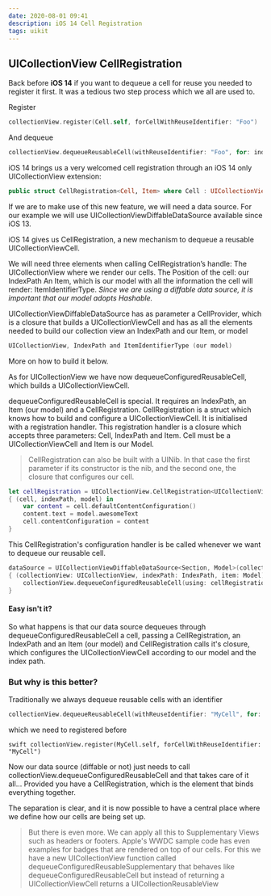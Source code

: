 ```yaml
---
date: 2020-08-01 09:41
description: iOS 14 Cell Registration
tags: uikit
---
```


## UICollectionView CellRegistration

Back before **iOS 14** if you want to dequeue a cell for reuse you needed to register it first. It was a tedious two step process which we all are used to.

Register 
```swift
collectionView.register(Cell.self, forCellWithReuseIdentifier: "Foo")
```

And dequeue
```swift
collectionView.dequeueReusableCell(withReuseIdentifier: "Foo", for: indexPath) as! Cell
```

iOS 14 brings us a very welcomed cell registration through an iOS 14 only UICollectionView extension:

```swift
public struct CellRegistration<Cell, Item> where Cell : UICollectionViewCell
```

If we are to make use of this new feature, we will need a data source. For our example we will use UICollectionViewDiffableDataSource available since iOS 13. 

iOS 14 gives us CellRegistration, a new mechanism to dequeue a reusable UICollectionViewCell.

We will need three elements when calling CellRegistration’s handle: 
    The UICollectionView where we render our cells.
    The Position of the cell: our IndexPath
    An Item, which is our model with all the information the cell will render: ItemIdentifierType. *Since we are using a diffable data source, it is important that our model adopts Hashable.*

UICollectionViewDiffableDataSource has as parameter a CellProvider, which is a closure that builds a UICollectionViewCell and has as all the elements needed to build our collection view an IndexPath and our Item, or model
```swift
UICollectionView, IndexPath and ItemIdentifierType (our model)
```
More on how to build it below.

As for UICollectionView we have now dequeueConfiguredReusableCell, which builds a  UICollectionViewCell. 

dequeueConfiguredReusableCell is special. It requires an IndexPath, an Item (our model) and a CellRegistration. CellRegistration is a struct which knows how to build and configure a UICollectionViewCell. It is initialised with a registration handler. This registration handler is a closure which accepts three parameters: Cell, IndexPath and Item. Cell must be a UICollectionViewCell and Item is our Model. 

> CellRegistration can also be built with a UINib. In that case the first parameter if its constructor is the nib, and the second one, the closure that configures our cell.

```swift
let cellRegistration = UICollectionView.CellRegistration<UICollectionViewListCell, MyAwesomeModel> 
{ (cell, indexPath, model) in
	var content = cell.defaultContentConfiguration()
	content.text = model.awesomeText
	cell.contentConfiguration = content
}
```

This CellRegistration's configuration handler is be called whenever we want to dequeue our reusable cell. 

```swift
dataSource = UICollectionViewDiffableDataSource<Section, Model>(collectionView: collectionView) 
{ (collectionView: UICollectionView, indexPath: IndexPath, item: Model) -> UICollectionViewCell? in
	collectionView.dequeueConfiguredReusableCell(using: cellRegistration, for: indexPath, item: item)
}
```        

 
 #### Easy isn't it?

So what happens is that our data source dequeues through dequeueConfiguredReusableCell a cell, passing a CellRegistration, an IndexPath and an Item (our model) and CellRegistration calls  it's closure, which configures the UICollectionViewCell according to our model and the index path.

### But why is this better?

Traditionally we always dequeue reusable cells with an identifier 
```swift
collectionView.dequeueReusableCell(withReuseIdentifier: "MyCell", for: indexPath)
``` 
which we need to registered before
```
swift collectionView.register(MyCell.self, forCellWithReuseIdentifier: "MyCell")
```

Now our data source (diffable or not) just needs to call collectionView.dequeueConfiguredReusableCell and that takes care of it all... Provided you have a CellRegistration, which is the element that binds everything together.

The separation is clear, and it is now possible to have a central place where we define how our cells are being set up.

> But there is even more. We can apply all this to Supplementary Views such as headers or  footers. Apple's WWDC sample code has even examples for badges that are rendered on top of our cells. For this we have a new UICollectionView function called dequeueConfiguredReusableSupplementary that behaves like dequeueConfiguredReusableCell but instead of returning a UICollectionViewCell returns a UICollectionReusableView
